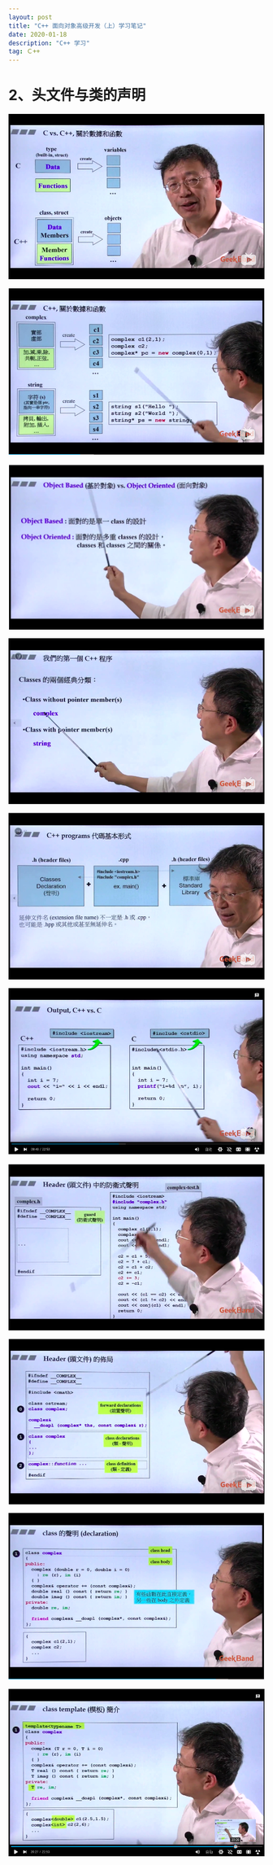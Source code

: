 ```yaml
---
layout: post
title: "C++ 面向对象高级开发（上）学习笔记"
date: 2020-01-18 
description: "C++ 学习"
tag: Ｃ++
---    
```


# 2、头文件与类的声明　　

![](/images/posts/c++/2-1.png)  

![](/images/posts/c++/2-2.png)

![](/images/posts/c++/2-3.png)

![](/images/posts/c++/2-4.png)

![](/images/posts/c++/2-5.png)

![](/images/posts/c++/2-6.png)

![](/images/posts/c++/2-7.png)

![](/images/posts/c++/2-8.png)

![](/images/posts/c++/2-9.png)

![](/images/posts/c++/2-10.png)